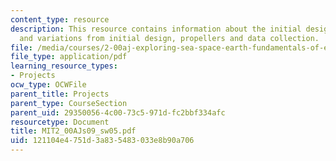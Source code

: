 ```yaml
---
content_type: resource
description: This resource contains information about the initial design, testing
  and variations from initial design, propellers and data collection.
file: /media/courses/2-00aj-exploring-sea-space-earth-fundamentals-of-engineering-design-spring-2009/121104e4751d3a835483033e8b90a706_MIT2_00AJs09_sw05.pdf
file_type: application/pdf
learning_resource_types:
- Projects
ocw_type: OCWFile
parent_title: Projects
parent_type: CourseSection
parent_uid: 29350056-4c00-73c5-971d-fc2bbf334afc
resourcetype: Document
title: MIT2_00AJs09_sw05.pdf
uid: 121104e4-751d-3a83-5483-033e8b90a706
---
```

